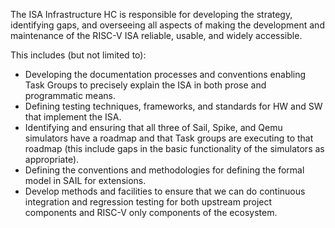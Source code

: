 The ISA Infrastructure HC is responsible for developing the strategy, identifying gaps, and overseeing all aspects of making the development and maintenance of the RISC-V ISA reliable, usable, and widely accessible.

This includes  (but not limited to):
- Developing the documentation processes and conventions enabling Task Groups to precisely explain the ISA in both prose and programmatic means.
- Defining testing techniques, frameworks, and standards for HW and SW that implement the ISA.
- Identifying and  ensuring that all three of Sail, Spike, and Qemu simulators have a roadmap and that Task groups are executing to that roadmap (this include gaps in the basic functionality of the simulators as appropriate).
- Defining the conventions and methodologies for defining the formal model in SAIL for extensions.
- Develop methods and facilities to ensure that we can do continuous integration and regression testing for both upstream project components and RISC-V only components of the ecosystem.
